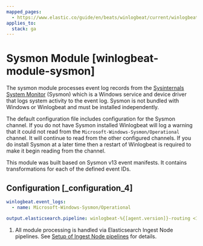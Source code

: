 ```yaml
---
mapped_pages:
  - https://www.elastic.co/guide/en/beats/winlogbeat/current/winlogbeat-module-sysmon.html
applies_to:
  stack: ga
---
```


# Sysmon Module [winlogbeat-module-sysmon]

The sysmon module processes event log records from the [Sysinternals System Monitor](https://docs.microsoft.com/en-us/sysinternals/downloads/sysmon) (Sysmon) which is a Windows service and device driver that logs system activity to the event log. Sysmon is not bundled with Windows or Winlogbeat and must be installed independently.

The default configuration file includes configuration for the Sysmon channel. If you do not have Sysmon installed Winlogbeat will log a warning that it could not read from the `Microsoft-Windows-Sysmon/Operational` channel. It will continue to read from the other configured channels. If you do install Sysmon at a later time then a restart of Winlogbeat is required to make it begin reading from the channel.

This module was built based on Sysmon v13 event manifests. It contains transformations for each of the defined event IDs.


## Configuration [_configuration_4]

```yaml
winlogbeat.event_logs:
  - name: Microsoft-Windows-Sysmon/Operational

output.elasticsearch.pipeline: winlogbeat-%{[agent.version]}-routing <1>
```

1. All module processing is handled via Elasticsearch Ingest Node pipelines. See [Setup of Ingest Node pipelines](/reference/winlogbeat/winlogbeat-modules.md#winlogbeat-modules-setup) for details.
